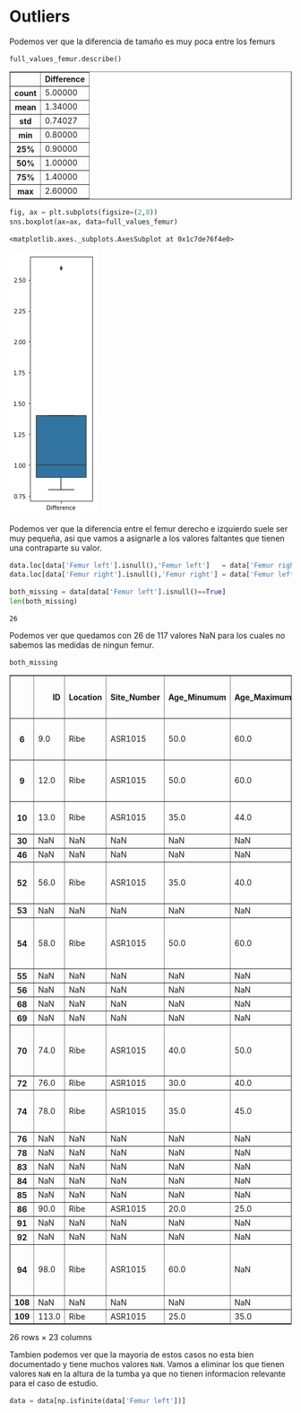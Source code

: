 # Outliers

Podemos ver que la diferencia de tamaño es muy poca entre los femurs


```python
full_values_femur.describe()
```




<div>
<style scoped>
    .dataframe tbody tr th:only-of-type {
        vertical-align: middle;
    }

    .dataframe tbody tr th {
        vertical-align: top;
    }

    .dataframe thead th {
        text-align: right;
    }
</style>
<table border="1" class="dataframe">
  <thead>
    <tr style="text-align: right;">
      <th></th>
      <th>Difference</th>
    </tr>
  </thead>
  <tbody>
    <tr>
      <th>count</th>
      <td>5.00000</td>
    </tr>
    <tr>
      <th>mean</th>
      <td>1.34000</td>
    </tr>
    <tr>
      <th>std</th>
      <td>0.74027</td>
    </tr>
    <tr>
      <th>min</th>
      <td>0.80000</td>
    </tr>
    <tr>
      <th>25%</th>
      <td>0.90000</td>
    </tr>
    <tr>
      <th>50%</th>
      <td>1.00000</td>
    </tr>
    <tr>
      <th>75%</th>
      <td>1.40000</td>
    </tr>
    <tr>
      <th>max</th>
      <td>2.60000</td>
    </tr>
  </tbody>
</table>
</div>




```python
fig, ax = plt.subplots(figsize=(2,8))
sns.boxplot(ax=ax, data=full_values_femur)
```




    <matplotlib.axes._subplots.AxesSubplot at 0x1c7de76f4e0>




![png](./img/output_23_1.png)


Podemos ver que la diferencia entre el femur derecho e izquierdo  suele ser muy pequeña, asi que vamos a asignarle a los valores faltantes que tienen una contraparte su valor.


```python
data.loc[data['Femur left'].isnull(),'Femur left']   = data['Femur right']
data.loc[data['Femur right'].isnull(),'Femur right'] = data['Femur left']
```


```python
both_missing = data[data['Femur left'].isnull()==True]
len(both_missing)
```




    26



Podemos ver que quedamos con 26 de 117 valores NaN para los cuales no sabemos las medidas de ningun femur.


```python
both_missing
```




<div>
<style scoped>
    .dataframe tbody tr th:only-of-type {
        vertical-align: middle;
    }

    .dataframe tbody tr th {
        vertical-align: top;
    }

    .dataframe thead th {
        text-align: right;
    }
</style>
<table border="1" class="dataframe">
  <thead>
    <tr style="text-align: right;">
      <th></th>
      <th>ID</th>
      <th>Location</th>
      <th>Site_Number</th>
      <th>Age_Minumum</th>
      <th>Age_Maximum</th>
      <th>Sex</th>
      <th>Grave Number</th>
      <th>Canine number</th>
      <th>Canine largest age</th>
      <th>Canine 2nd largest age</th>
      <th>...</th>
      <th>Height in grave</th>
      <th>Abnormalities Vertebras</th>
      <th>Femur left</th>
      <th>Femur right</th>
      <th>Abnormalities Femur</th>
      <th>Notes</th>
      <th>Date</th>
      <th>Signature</th>
      <th>Hyperplasia</th>
      <th>Teeth Scorable</th>
    </tr>
  </thead>
  <tbody>
    <tr>
      <th>6</th>
      <td>9.0</td>
      <td>Ribe</td>
      <td>ASR1015</td>
      <td>50.0</td>
      <td>60.0</td>
      <td>Male</td>
      <td>G377</td>
      <td>3.0</td>
      <td>3.5</td>
      <td>5.0</td>
      <td>...</td>
      <td>166.0</td>
      <td>NaN</td>
      <td>NaN</td>
      <td>NaN</td>
      <td>Kn?kkede postmortalt s? kan ikke m?les</td>
      <td>Incisor mere end 1/3 slidt ned</td>
      <td>5/8/2008</td>
      <td>MWOD</td>
      <td>1.0</td>
      <td>1.0</td>
    </tr>
    <tr>
      <th>9</th>
      <td>12.0</td>
      <td>Ribe</td>
      <td>ASR1015</td>
      <td>50.0</td>
      <td>60.0</td>
      <td>Female</td>
      <td>G104</td>
      <td>NaN</td>
      <td>NaN</td>
      <td>NaN</td>
      <td>...</td>
      <td>150.0</td>
      <td>NaN</td>
      <td>NaN</td>
      <td>NaN</td>
      <td>NaN</td>
      <td>Kraniet mangler, kig om det er p? udstilling</td>
      <td>5/8/2008</td>
      <td>MWOD</td>
      <td>0.0</td>
      <td>0.0</td>
    </tr>
    <tr>
      <th>10</th>
      <td>13.0</td>
      <td>Ribe</td>
      <td>ASR1015</td>
      <td>35.0</td>
      <td>44.0</td>
      <td>Female</td>
      <td>G159</td>
      <td>2.0</td>
      <td>4.0</td>
      <td>4.3</td>
      <td>...</td>
      <td>158.5</td>
      <td>NaN</td>
      <td>NaN</td>
      <td>NaN</td>
      <td>Begge l?rben for nedbrudte til at m?le</td>
      <td>NaN</td>
      <td>5/8/2008</td>
      <td>MWOD</td>
      <td>0.0</td>
      <td>1.0</td>
    </tr>
    <tr>
      <th>30</th>
      <td>NaN</td>
      <td>NaN</td>
      <td>NaN</td>
      <td>NaN</td>
      <td>NaN</td>
      <td>NaN</td>
      <td>NaN</td>
      <td>NaN</td>
      <td>NaN</td>
      <td>NaN</td>
      <td>...</td>
      <td>NaN</td>
      <td>NaN</td>
      <td>NaN</td>
      <td>NaN</td>
      <td>NaN</td>
      <td>NaN</td>
      <td>NaN</td>
      <td>NaN</td>
      <td>NaN</td>
      <td>NaN</td>
    </tr>
    <tr>
      <th>46</th>
      <td>NaN</td>
      <td>NaN</td>
      <td>NaN</td>
      <td>NaN</td>
      <td>NaN</td>
      <td>NaN</td>
      <td>NaN</td>
      <td>NaN</td>
      <td>NaN</td>
      <td>NaN</td>
      <td>...</td>
      <td>NaN</td>
      <td>NaN</td>
      <td>NaN</td>
      <td>NaN</td>
      <td>NaN</td>
      <td>NaN</td>
      <td>NaN</td>
      <td>NaN</td>
      <td>NaN</td>
      <td>NaN</td>
    </tr>
    <tr>
      <th>52</th>
      <td>56.0</td>
      <td>Ribe</td>
      <td>ASR1015</td>
      <td>35.0</td>
      <td>40.0</td>
      <td>Female</td>
      <td>G808</td>
      <td>0.0</td>
      <td>0.0</td>
      <td>0.0</td>
      <td>...</td>
      <td>153.0</td>
      <td>NaN</td>
      <td>NaN</td>
      <td>NaN</td>
      <td>NaN</td>
      <td>Intet at kigge p?. Intet kranie. Female?</td>
      <td>5/27/2008</td>
      <td>MWOD</td>
      <td>0.0</td>
      <td>0.0</td>
    </tr>
    <tr>
      <th>53</th>
      <td>NaN</td>
      <td>NaN</td>
      <td>NaN</td>
      <td>NaN</td>
      <td>NaN</td>
      <td>NaN</td>
      <td>NaN</td>
      <td>NaN</td>
      <td>NaN</td>
      <td>NaN</td>
      <td>...</td>
      <td>NaN</td>
      <td>NaN</td>
      <td>NaN</td>
      <td>NaN</td>
      <td>NaN</td>
      <td>NaN</td>
      <td>NaN</td>
      <td>NaN</td>
      <td>NaN</td>
      <td>NaN</td>
    </tr>
    <tr>
      <th>54</th>
      <td>58.0</td>
      <td>Ribe</td>
      <td>ASR1015</td>
      <td>50.0</td>
      <td>60.0</td>
      <td>NaN</td>
      <td>G802</td>
      <td>3.0</td>
      <td>4.0</td>
      <td>2.5</td>
      <td>...</td>
      <td>165.0</td>
      <td>NaN</td>
      <td>NaN</td>
      <td>NaN</td>
      <td>NaN</td>
      <td>K?n ukendt. T?nder har ikke noget at sidde fas...</td>
      <td>5/27/2008</td>
      <td>MWOD</td>
      <td>1.0</td>
      <td>1.0</td>
    </tr>
    <tr>
      <th>55</th>
      <td>NaN</td>
      <td>NaN</td>
      <td>NaN</td>
      <td>NaN</td>
      <td>NaN</td>
      <td>NaN</td>
      <td>NaN</td>
      <td>NaN</td>
      <td>NaN</td>
      <td>NaN</td>
      <td>...</td>
      <td>NaN</td>
      <td>NaN</td>
      <td>NaN</td>
      <td>NaN</td>
      <td>NaN</td>
      <td>NaN</td>
      <td>NaN</td>
      <td>NaN</td>
      <td>NaN</td>
      <td>NaN</td>
    </tr>
    <tr>
      <th>56</th>
      <td>NaN</td>
      <td>NaN</td>
      <td>NaN</td>
      <td>NaN</td>
      <td>NaN</td>
      <td>NaN</td>
      <td>NaN</td>
      <td>NaN</td>
      <td>NaN</td>
      <td>NaN</td>
      <td>...</td>
      <td>NaN</td>
      <td>NaN</td>
      <td>NaN</td>
      <td>NaN</td>
      <td>NaN</td>
      <td>NaN</td>
      <td>NaN</td>
      <td>NaN</td>
      <td>NaN</td>
      <td>NaN</td>
    </tr>
    <tr>
      <th>68</th>
      <td>NaN</td>
      <td>NaN</td>
      <td>NaN</td>
      <td>NaN</td>
      <td>NaN</td>
      <td>NaN</td>
      <td>NaN</td>
      <td>NaN</td>
      <td>NaN</td>
      <td>NaN</td>
      <td>...</td>
      <td>NaN</td>
      <td>NaN</td>
      <td>NaN</td>
      <td>NaN</td>
      <td>NaN</td>
      <td>NaN</td>
      <td>NaN</td>
      <td>NaN</td>
      <td>NaN</td>
      <td>NaN</td>
    </tr>
    <tr>
      <th>69</th>
      <td>NaN</td>
      <td>NaN</td>
      <td>NaN</td>
      <td>NaN</td>
      <td>NaN</td>
      <td>NaN</td>
      <td>NaN</td>
      <td>NaN</td>
      <td>NaN</td>
      <td>NaN</td>
      <td>...</td>
      <td>NaN</td>
      <td>NaN</td>
      <td>NaN</td>
      <td>NaN</td>
      <td>NaN</td>
      <td>NaN</td>
      <td>NaN</td>
      <td>NaN</td>
      <td>NaN</td>
      <td>NaN</td>
    </tr>
    <tr>
      <th>70</th>
      <td>74.0</td>
      <td>Ribe</td>
      <td>ASR1015</td>
      <td>40.0</td>
      <td>50.0</td>
      <td>Male</td>
      <td>G846</td>
      <td>0.0</td>
      <td>0.0</td>
      <td>0.0</td>
      <td>...</td>
      <td>173.0</td>
      <td>NaN</td>
      <td>NaN</td>
      <td>NaN</td>
      <td>NaN</td>
      <td>T?nder faldet ud og remodeleret. Begge l?rben ...</td>
      <td>5/27/2008</td>
      <td>MWOD</td>
      <td>0.0</td>
      <td>0.0</td>
    </tr>
    <tr>
      <th>72</th>
      <td>76.0</td>
      <td>Ribe</td>
      <td>ASR1015</td>
      <td>30.0</td>
      <td>40.0</td>
      <td>Male</td>
      <td>G897</td>
      <td>NaN</td>
      <td>NaN</td>
      <td>NaN</td>
      <td>...</td>
      <td>162.0</td>
      <td>NaN</td>
      <td>NaN</td>
      <td>NaN</td>
      <td>NaN</td>
      <td>NaN</td>
      <td>5/28/2008</td>
      <td>MWOD</td>
      <td>1.0</td>
      <td>1.0</td>
    </tr>
    <tr>
      <th>74</th>
      <td>78.0</td>
      <td>Ribe</td>
      <td>ASR1015</td>
      <td>35.0</td>
      <td>45.0</td>
      <td>Male</td>
      <td>G894</td>
      <td>0.0</td>
      <td>0.0</td>
      <td>0.0</td>
      <td>...</td>
      <td>168.5</td>
      <td>NaN</td>
      <td>NaN</td>
      <td>NaN</td>
      <td>NaN</td>
      <td>Der er et s?t l?rben i overskud  og jeg m?ler ...</td>
      <td>5/28/2008</td>
      <td>MWOD</td>
      <td>0.0</td>
      <td>0.0</td>
    </tr>
    <tr>
      <th>76</th>
      <td>NaN</td>
      <td>NaN</td>
      <td>NaN</td>
      <td>NaN</td>
      <td>NaN</td>
      <td>NaN</td>
      <td>NaN</td>
      <td>NaN</td>
      <td>NaN</td>
      <td>NaN</td>
      <td>...</td>
      <td>NaN</td>
      <td>NaN</td>
      <td>NaN</td>
      <td>NaN</td>
      <td>NaN</td>
      <td>NaN</td>
      <td>NaN</td>
      <td>NaN</td>
      <td>NaN</td>
      <td>NaN</td>
    </tr>
    <tr>
      <th>78</th>
      <td>NaN</td>
      <td>NaN</td>
      <td>NaN</td>
      <td>NaN</td>
      <td>NaN</td>
      <td>NaN</td>
      <td>NaN</td>
      <td>NaN</td>
      <td>NaN</td>
      <td>NaN</td>
      <td>...</td>
      <td>NaN</td>
      <td>NaN</td>
      <td>NaN</td>
      <td>NaN</td>
      <td>NaN</td>
      <td>NaN</td>
      <td>NaN</td>
      <td>NaN</td>
      <td>NaN</td>
      <td>NaN</td>
    </tr>
    <tr>
      <th>83</th>
      <td>NaN</td>
      <td>NaN</td>
      <td>NaN</td>
      <td>NaN</td>
      <td>NaN</td>
      <td>NaN</td>
      <td>NaN</td>
      <td>NaN</td>
      <td>NaN</td>
      <td>NaN</td>
      <td>...</td>
      <td>NaN</td>
      <td>NaN</td>
      <td>NaN</td>
      <td>NaN</td>
      <td>NaN</td>
      <td>NaN</td>
      <td>NaN</td>
      <td>NaN</td>
      <td>NaN</td>
      <td>NaN</td>
    </tr>
    <tr>
      <th>84</th>
      <td>NaN</td>
      <td>NaN</td>
      <td>NaN</td>
      <td>NaN</td>
      <td>NaN</td>
      <td>NaN</td>
      <td>NaN</td>
      <td>NaN</td>
      <td>NaN</td>
      <td>NaN</td>
      <td>...</td>
      <td>NaN</td>
      <td>NaN</td>
      <td>NaN</td>
      <td>NaN</td>
      <td>NaN</td>
      <td>NaN</td>
      <td>NaN</td>
      <td>NaN</td>
      <td>NaN</td>
      <td>NaN</td>
    </tr>
    <tr>
      <th>85</th>
      <td>NaN</td>
      <td>NaN</td>
      <td>NaN</td>
      <td>NaN</td>
      <td>NaN</td>
      <td>NaN</td>
      <td>NaN</td>
      <td>NaN</td>
      <td>NaN</td>
      <td>NaN</td>
      <td>...</td>
      <td>NaN</td>
      <td>NaN</td>
      <td>NaN</td>
      <td>NaN</td>
      <td>NaN</td>
      <td>NaN</td>
      <td>NaN</td>
      <td>NaN</td>
      <td>NaN</td>
      <td>NaN</td>
    </tr>
    <tr>
      <th>86</th>
      <td>90.0</td>
      <td>Ribe</td>
      <td>ASR1015</td>
      <td>20.0</td>
      <td>25.0</td>
      <td>Female</td>
      <td>G99</td>
      <td>1.0</td>
      <td>4.0</td>
      <td>NaN</td>
      <td>...</td>
      <td>161.0</td>
      <td>NaN</td>
      <td>NaN</td>
      <td>NaN</td>
      <td>NaN</td>
      <td>NaN</td>
      <td>5/28/2008</td>
      <td>MWOD</td>
      <td>1.0</td>
      <td>1.0</td>
    </tr>
    <tr>
      <th>91</th>
      <td>NaN</td>
      <td>NaN</td>
      <td>NaN</td>
      <td>NaN</td>
      <td>NaN</td>
      <td>NaN</td>
      <td>NaN</td>
      <td>NaN</td>
      <td>NaN</td>
      <td>NaN</td>
      <td>...</td>
      <td>NaN</td>
      <td>NaN</td>
      <td>NaN</td>
      <td>NaN</td>
      <td>NaN</td>
      <td>NaN</td>
      <td>NaN</td>
      <td>NaN</td>
      <td>NaN</td>
      <td>NaN</td>
    </tr>
    <tr>
      <th>92</th>
      <td>NaN</td>
      <td>NaN</td>
      <td>NaN</td>
      <td>NaN</td>
      <td>NaN</td>
      <td>NaN</td>
      <td>NaN</td>
      <td>NaN</td>
      <td>NaN</td>
      <td>NaN</td>
      <td>...</td>
      <td>NaN</td>
      <td>NaN</td>
      <td>NaN</td>
      <td>NaN</td>
      <td>NaN</td>
      <td>NaN</td>
      <td>NaN</td>
      <td>NaN</td>
      <td>NaN</td>
      <td>NaN</td>
    </tr>
    <tr>
      <th>94</th>
      <td>98.0</td>
      <td>Ribe</td>
      <td>ASR1015</td>
      <td>60.0</td>
      <td>NaN</td>
      <td>Male</td>
      <td>G419</td>
      <td>0.0</td>
      <td>0.0</td>
      <td>0.0</td>
      <td>...</td>
      <td>167.0</td>
      <td>NaN</td>
      <td>NaN</td>
      <td>NaN</td>
      <td>NaN</td>
      <td>T?nder mere end 1/3 slidte. Skelet i d?rlig st...</td>
      <td>5/28/2008</td>
      <td>MWOD</td>
      <td>0.0</td>
      <td>0.0</td>
    </tr>
    <tr>
      <th>108</th>
      <td>NaN</td>
      <td>NaN</td>
      <td>NaN</td>
      <td>NaN</td>
      <td>NaN</td>
      <td>NaN</td>
      <td>NaN</td>
      <td>NaN</td>
      <td>NaN</td>
      <td>NaN</td>
      <td>...</td>
      <td>NaN</td>
      <td>NaN</td>
      <td>NaN</td>
      <td>NaN</td>
      <td>NaN</td>
      <td>NaN</td>
      <td>NaN</td>
      <td>NaN</td>
      <td>NaN</td>
      <td>NaN</td>
    </tr>
    <tr>
      <th>109</th>
      <td>113.0</td>
      <td>Ribe</td>
      <td>ASR1015</td>
      <td>25.0</td>
      <td>35.0</td>
      <td>Male</td>
      <td>G211</td>
      <td>4.0</td>
      <td>4.0</td>
      <td>4.5</td>
      <td>...</td>
      <td>163.0</td>
      <td>NaN</td>
      <td>NaN</td>
      <td>NaN</td>
      <td>NaN</td>
      <td>Male?</td>
      <td>5/28/2008</td>
      <td>MWOD</td>
      <td>1.0</td>
      <td>1.0</td>
    </tr>
  </tbody>
</table>
<p>26 rows × 23 columns</p>
</div>



Tambien podemos ver que la mayoria de estos casos no esta bien documentado y tiene muchos valores `NaN`. Vamos a eliminar los que tienen valores `NaN` en la altura de la tumba ya que no tienen informacion relevante para el caso de estudio.


```python
data = data[np.isfinite(data['Femur left'])]
```